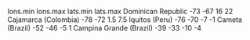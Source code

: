 lons.min	lons.max	lats.min	lats.max
Dominican Republic -73	-67	16	22
Cajamarca (Colombia) -78	-72	1.5	7.5
Iquitos (Peru) -76	-70	-7	-1
Cameta (Brazil) -52	-46	-5	1
Campina Grande (Brazil) -39	-33	-10	-4

